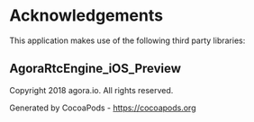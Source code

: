# Acknowledgements
This application makes use of the following third party libraries:

## AgoraRtcEngine_iOS_Preview

Copyright 2018 agora.io. All rights reserved.

Generated by CocoaPods - https://cocoapods.org
